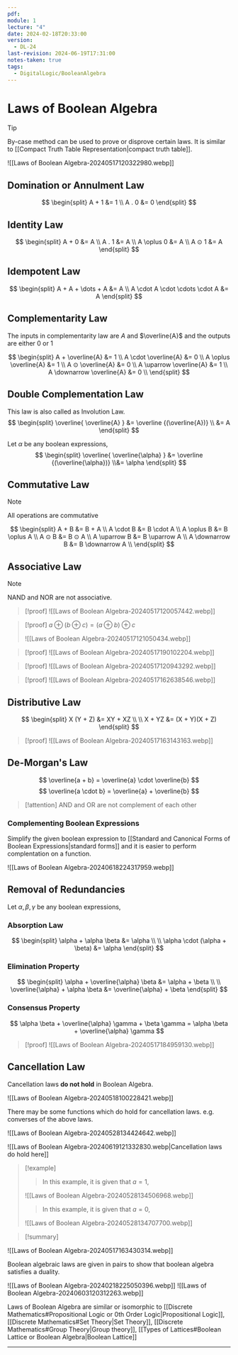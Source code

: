 ```yaml
---
pdf: 
module: 1
lecture: "4"
date: 2024-02-18T20:33:00
version:
  - DL-24
last-revision: 2024-06-19T17:31:00
notes-taken: true
tags:
  - DigitalLogic/BooleanAlgebra
---
```

# Laws of Boolean Algebra

> [!tip] 
> By-case method can be used to prove or disprove certain laws. It is similar to [[Compact Truth Table Representation|compact truth table]].
> 
> ![[Laws of Boolean Algebra-20240517120322980.webp]]

## Domination or Annulment Law
$$
\begin{split}
A + 1 &= 1 \\ 
A . 0 &= 0 
\end{split}
$$

## Identity Law
$$
\begin{split}
A + 0 &= A \\
A . 1 &= A \\
A \oplus 0 &= A \\
A ⊙ 1 &= A
\end{split}
$$

## Idempotent Law
$$
\begin{split}
A + A + \dots + A &= A \\
A \cdot A \cdot  \cdots \cdot  A &= A
\end{split}
$$

## Complementarity Law

The inputs in complementarity law are $A$ and $\overline{A}$ and the outputs are either $0$ or $1$

$$
\begin{split}
A + \overline{A} &= 1 \\
A \cdot \overline{A} &= 0 \\
A \oplus \overline{A} &= 1 \\
A ⊙ \overline{A} &= 0 \\
A \uparrow \overline{A} &= 1 \\
A \downarrow \overline{A} &= 0 \\
\end{split}
$$

## Double Complementation Law

This law is also called as Involution Law.
$$
\begin{split}
\overline{ \overline{A} } &= \overline {(\overline{A})} \\ 
&= A
\end{split}
$$

Let $\alpha$ be any boolean expressions,
$$
\begin{split}
\overline{ \overline{\alpha} } &= \overline {(\overline{\alpha})} \\&= \alpha
\end{split}
$$

## Commutative Law
> [!NOTE] 
> All operations are commutative

$$
\begin{split}
A + B &= B + A \\
A \cdot B &= B \cdot A \\
A \oplus  B &= B \oplus  A \\
A ⊙ B &= B ⊙ A \\
A \uparrow B &= B \uparrow A \\
A \downarrow B &= B \downarrow A \\
\end{split}
$$

## Associative Law
> [!NOTE] 
> NAND and NOR are not associative.

> [!proof] 
> ![[Laws of Boolean Algebra-20240517120057442.webp]]

> [!proof] 
> $a \oplus (b \oplus c) = (a \oplus b) \oplus c$
> 
> ![[Laws of Boolean Algebra-20240517121050434.webp]]

> [!proof] 
> ![[Laws of Boolean Algebra-20240517190102204.webp]]

> [!proof] 
> ![[Laws of Boolean Algebra-20240517120943292.webp]]

> [!proof] 
> ![[Laws of Boolean Algebra-20240517162638546.webp]]

## Distributive Law
$$
\begin{split}
X (Y + Z) &= XY + XZ \\ \\
X + YZ &= (X + Y)(X + Z) 
\end{split}
$$

> [!proof] 
> ![[Laws of Boolean Algebra-20240517163143163.webp]]

## De-Morgan's Law
$$
\overline{a + b} = \overline{a} \cdot \overline{b}
$$
$$
\overline{a \cdot b} = \overline{a} + \overline{b}
$$

> [!attention] 
> AND and OR are not complement of each other

### Complementing Boolean Expressions

Simplify the given boolean expression to [[Standard and Canonical Forms of Boolean Expressions|standard forms]] and it is easier to perform complentation on a function.

![[Laws of Boolean Algebra-20240618224317959.webp]]

## Removal of Redundancies

Let $\alpha, \beta, \gamma$ be any boolean expressions,

### Absorption Law
$$
\begin{split}
\alpha + \alpha \beta &= \alpha \\ \\
\alpha \cdot (\alpha + \beta) &= \alpha 
\end{split}
$$

### Elimination Property
$$
\begin{split}
\alpha + \overline{\alpha} \beta &= \alpha + \beta \\ \\
\overline{\alpha} + \alpha  \beta &= \overline{\alpha} + \beta 
\end{split}
$$

### Consensus Property
$$
\alpha \beta + \overline{\alpha} \gamma + \beta \gamma = \alpha \beta + \overline{\alpha} \gamma
$$

> [!proof] 
> ![[Laws of Boolean Algebra-20240517184959130.webp]]

## Cancellation Law
Cancellation laws **do not hold** in Boolean Algebra.

![[Laws of Boolean Algebra-20240518100228421.webp]]

There may be some functions which do hold for cancellation laws. e.g. converses of the above laws.

![[Laws of Boolean Algebra-20240528134424642.webp]]

![[Laws of Boolean Algebra-20240619121332830.webp|Cancellation laws do hold here]]

> [!example] 
>> In this example, it is given that $a=1$,
>
>![[Laws of Boolean Algebra-20240528134506968.webp]]
>>In this example, it is given that $a=0$,
>
>![[Laws of Boolean Algebra-20240528134707700.webp]]

> [!summary] 

![[Laws of Boolean Algebra-20240517163430314.webp]]

Boolean algebraic laws are given in pairs to show that boolean algebra satisfies a duality.

![[Laws of Boolean Algebra-20240218225050396.webp]]
![[Laws of Boolean Algebra-20240603120312263.webp]]

Laws of Boolean Algebra are similar or isomorphic to [[Discrete Mathematics#Propositional Logic or 0th Order Logic|Propositional Logic]], [[Discrete Mathematics#Set Theory|Set Theory]], [[Discrete Mathematics#Group Theory|Group theory]], [[Types of Lattices#Boolean Lattice or Boolean Algebra|Boolean Lattice]]

---